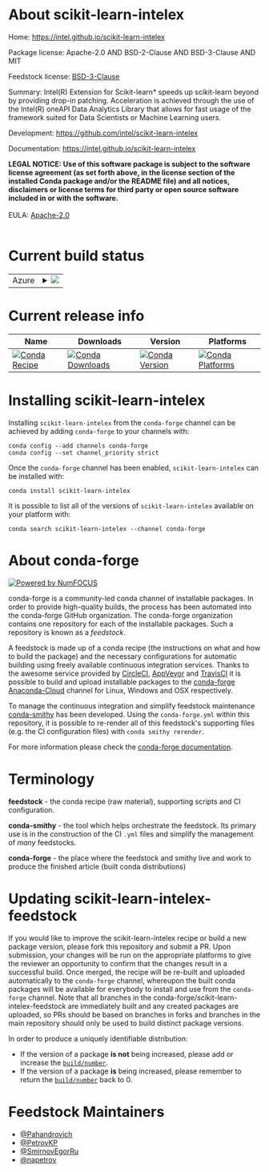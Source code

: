 About scikit-learn-intelex
==========================

Home: https://intel.github.io/scikit-learn-intelex

Package license: Apache-2.0 AND BSD-2-Clause AND BSD-3-Clause AND MIT

Feedstock license: [BSD-3-Clause](https://github.com/conda-forge/scikit-learn-intelex-feedstock/blob/master/LICENSE.txt)

Summary: Intel(R) Extension for Scikit-learn* speeds up scikit-learn beyond by providing drop-in patching. Acceleration is achieved through the use of the Intel(R) oneAPI Data Analytics Library that allows for fast usage of the framework suited for Data Scientists or Machine Learning users.

Development: https://github.com/intel/scikit-learn-intelex

Documentation: https://intel.github.io/scikit-learn-intelex

<strong>LEGAL NOTICE: Use of this software package is subject to the
software license agreement (as set forth above, in the license section of
the installed Conda package and/or the README file) and all notices,
disclaimers or license terms for third party or open source software
included in or with the software.</strong>
<br/><br/>
EULA: <a href="https://opensource.org/licenses/Apache-2.0" target="_blank">Apache-2.0</a>
<br/><br/>


Current build status
====================


<table>
    
  <tr>
    <td>Azure</td>
    <td>
      <details>
        <summary>
          <a href="https://dev.azure.com/conda-forge/feedstock-builds/_build/latest?definitionId=12395&branchName=master">
            <img src="https://dev.azure.com/conda-forge/feedstock-builds/_apis/build/status/scikit-learn-intelex-feedstock?branchName=master">
          </a>
        </summary>
        <table>
          <thead><tr><th>Variant</th><th>Status</th></tr></thead>
          <tbody><tr>
              <td>linux_64_python3.6.____cpython</td>
              <td>
                <a href="https://dev.azure.com/conda-forge/feedstock-builds/_build/latest?definitionId=12395&branchName=master">
                  <img src="https://dev.azure.com/conda-forge/feedstock-builds/_apis/build/status/scikit-learn-intelex-feedstock?branchName=master&jobName=linux&configuration=linux_64_python3.6.____cpython" alt="variant">
                </a>
              </td>
            </tr><tr>
              <td>linux_64_python3.7.____cpython</td>
              <td>
                <a href="https://dev.azure.com/conda-forge/feedstock-builds/_build/latest?definitionId=12395&branchName=master">
                  <img src="https://dev.azure.com/conda-forge/feedstock-builds/_apis/build/status/scikit-learn-intelex-feedstock?branchName=master&jobName=linux&configuration=linux_64_python3.7.____cpython" alt="variant">
                </a>
              </td>
            </tr><tr>
              <td>linux_64_python3.8.____cpython</td>
              <td>
                <a href="https://dev.azure.com/conda-forge/feedstock-builds/_build/latest?definitionId=12395&branchName=master">
                  <img src="https://dev.azure.com/conda-forge/feedstock-builds/_apis/build/status/scikit-learn-intelex-feedstock?branchName=master&jobName=linux&configuration=linux_64_python3.8.____cpython" alt="variant">
                </a>
              </td>
            </tr><tr>
              <td>win_64_python3.6.____cpython</td>
              <td>
                <a href="https://dev.azure.com/conda-forge/feedstock-builds/_build/latest?definitionId=12395&branchName=master">
                  <img src="https://dev.azure.com/conda-forge/feedstock-builds/_apis/build/status/scikit-learn-intelex-feedstock?branchName=master&jobName=win&configuration=win_64_python3.6.____cpython" alt="variant">
                </a>
              </td>
            </tr><tr>
              <td>win_64_python3.7.____cpython</td>
              <td>
                <a href="https://dev.azure.com/conda-forge/feedstock-builds/_build/latest?definitionId=12395&branchName=master">
                  <img src="https://dev.azure.com/conda-forge/feedstock-builds/_apis/build/status/scikit-learn-intelex-feedstock?branchName=master&jobName=win&configuration=win_64_python3.7.____cpython" alt="variant">
                </a>
              </td>
            </tr><tr>
              <td>win_64_python3.8.____cpython</td>
              <td>
                <a href="https://dev.azure.com/conda-forge/feedstock-builds/_build/latest?definitionId=12395&branchName=master">
                  <img src="https://dev.azure.com/conda-forge/feedstock-builds/_apis/build/status/scikit-learn-intelex-feedstock?branchName=master&jobName=win&configuration=win_64_python3.8.____cpython" alt="variant">
                </a>
              </td>
            </tr>
          </tbody>
        </table>
      </details>
    </td>
  </tr>
</table>

Current release info
====================

| Name | Downloads | Version | Platforms |
| --- | --- | --- | --- |
| [![Conda Recipe](https://img.shields.io/badge/recipe-scikit--learn--intelex-green.svg)](https://anaconda.org/conda-forge/scikit-learn-intelex) | [![Conda Downloads](https://img.shields.io/conda/dn/conda-forge/scikit-learn-intelex.svg)](https://anaconda.org/conda-forge/scikit-learn-intelex) | [![Conda Version](https://img.shields.io/conda/vn/conda-forge/scikit-learn-intelex.svg)](https://anaconda.org/conda-forge/scikit-learn-intelex) | [![Conda Platforms](https://img.shields.io/conda/pn/conda-forge/scikit-learn-intelex.svg)](https://anaconda.org/conda-forge/scikit-learn-intelex) |

Installing scikit-learn-intelex
===============================

Installing `scikit-learn-intelex` from the `conda-forge` channel can be achieved by adding `conda-forge` to your channels with:

```
conda config --add channels conda-forge
conda config --set channel_priority strict
```

Once the `conda-forge` channel has been enabled, `scikit-learn-intelex` can be installed with:

```
conda install scikit-learn-intelex
```

It is possible to list all of the versions of `scikit-learn-intelex` available on your platform with:

```
conda search scikit-learn-intelex --channel conda-forge
```


About conda-forge
=================

[![Powered by NumFOCUS](https://img.shields.io/badge/powered%20by-NumFOCUS-orange.svg?style=flat&colorA=E1523D&colorB=007D8A)](http://numfocus.org)

conda-forge is a community-led conda channel of installable packages.
In order to provide high-quality builds, the process has been automated into the
conda-forge GitHub organization. The conda-forge organization contains one repository
for each of the installable packages. Such a repository is known as a *feedstock*.

A feedstock is made up of a conda recipe (the instructions on what and how to build
the package) and the necessary configurations for automatic building using freely
available continuous integration services. Thanks to the awesome service provided by
[CircleCI](https://circleci.com/), [AppVeyor](https://www.appveyor.com/)
and [TravisCI](https://travis-ci.com/) it is possible to build and upload installable
packages to the [conda-forge](https://anaconda.org/conda-forge)
[Anaconda-Cloud](https://anaconda.org/) channel for Linux, Windows and OSX respectively.

To manage the continuous integration and simplify feedstock maintenance
[conda-smithy](https://github.com/conda-forge/conda-smithy) has been developed.
Using the ``conda-forge.yml`` within this repository, it is possible to re-render all of
this feedstock's supporting files (e.g. the CI configuration files) with ``conda smithy rerender``.

For more information please check the [conda-forge documentation](https://conda-forge.org/docs/).

Terminology
===========

**feedstock** - the conda recipe (raw material), supporting scripts and CI configuration.

**conda-smithy** - the tool which helps orchestrate the feedstock.
                   Its primary use is in the construction of the CI ``.yml`` files
                   and simplify the management of *many* feedstocks.

**conda-forge** - the place where the feedstock and smithy live and work to
                  produce the finished article (built conda distributions)


Updating scikit-learn-intelex-feedstock
=======================================

If you would like to improve the scikit-learn-intelex recipe or build a new
package version, please fork this repository and submit a PR. Upon submission,
your changes will be run on the appropriate platforms to give the reviewer an
opportunity to confirm that the changes result in a successful build. Once
merged, the recipe will be re-built and uploaded automatically to the
`conda-forge` channel, whereupon the built conda packages will be available for
everybody to install and use from the `conda-forge` channel.
Note that all branches in the conda-forge/scikit-learn-intelex-feedstock are
immediately built and any created packages are uploaded, so PRs should be based
on branches in forks and branches in the main repository should only be used to
build distinct package versions.

In order to produce a uniquely identifiable distribution:
 * If the version of a package **is not** being increased, please add or increase
   the [``build/number``](https://docs.conda.io/projects/conda-build/en/latest/resources/define-metadata.html#build-number-and-string).
 * If the version of a package **is** being increased, please remember to return
   the [``build/number``](https://docs.conda.io/projects/conda-build/en/latest/resources/define-metadata.html#build-number-and-string)
   back to 0.

Feedstock Maintainers
=====================

* [@Pahandrovich](https://github.com/Pahandrovich/)
* [@PetrovKP](https://github.com/PetrovKP/)
* [@SmirnovEgorRu](https://github.com/SmirnovEgorRu/)
* [@napetrov](https://github.com/napetrov/)

